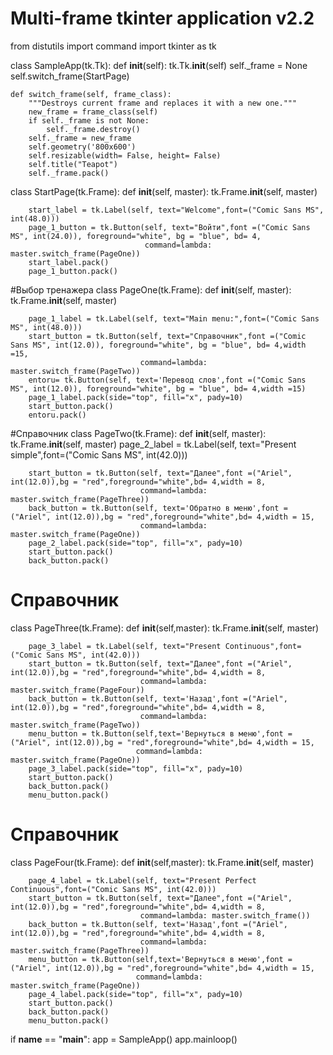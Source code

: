 # Multi-frame tkinter application v2.2
from distutils import command
import tkinter as tk


class SampleApp(tk.Tk):
    def __init__(self):
        tk.Tk.__init__(self)
        self._frame = None
        self.switch_frame(StartPage)

    def switch_frame(self, frame_class):
        """Destroys current frame and replaces it with a new one."""
        new_frame = frame_class(self)
        if self._frame is not None:
            self._frame.destroy()
        self._frame = new_frame
        self.geometry('800x600')
        self.resizable(width= False, height= False)
        self.title("Teapot")
        self._frame.pack()


class StartPage(tk.Frame):
    def __init__(self, master):
        tk.Frame.__init__(self, master)

        start_label = tk.Label(self, text="Welcome",font=("Comic Sans MS", int(48.0)))
        page_1_button = tk.Button(self, text="Войти",font =("Comic Sans MS", int(24.0)), foreground="white", bg = "blue", bd= 4,
                                  command=lambda: master.switch_frame(PageOne))
        start_label.pack()
        page_1_button.pack()

#Выбор тренажера
class PageOne(tk.Frame):
    def __init__(self, master):
        tk.Frame.__init__(self, master)

        page_1_label = tk.Label(self, text="Main menu:",font=("Comic Sans MS", int(48.0)))
        start_button = tk.Button(self, text="Справочник",font =("Comic Sans MS", int(12.0)), foreground="white", bg = "blue", bd= 4,width =15,
                                 command=lambda: master.switch_frame(PageTwo))
        entoru= tk.Button(self, text='Перевод слов',font =("Comic Sans MS", int(12.0)), foreground="white", bg = "blue", bd= 4,width =15)
        page_1_label.pack(side="top", fill="x", pady=10)
        start_button.pack()
        entoru.pack()

#Справочник
class PageTwo(tk.Frame):
    def __init__(self, master):
        tk.Frame.__init__(self, master)
        page_2_label = tk.Label(self, text="Present simple",font=("Comic Sans MS", int(42.0)))

        start_button = tk.Button(self, text="Далее",font =("Ariel", int(12.0)),bg = "red",foreground="white",bd= 4,width = 8,
                                 command=lambda: master.switch_frame(PageThree))
        back_button = tk.Button(self, text='Обратно в меню',font =("Ariel", int(12.0)),bg = "red",foreground="white",bd= 4,width = 15,
                                 command=lambda: master.switch_frame(PageOne))               
        page_2_label.pack(side="top", fill="x", pady=10)
        start_button.pack()
        back_button.pack()

# Справочник
class PageThree(tk.Frame):
    def __init__(self,master):
        tk.Frame.__init__(self, master)

        page_3_label = tk.Label(self, text="Present Continuous",font=("Comic Sans MS", int(42.0)))
        start_button = tk.Button(self, text="Далее",font =("Ariel", int(12.0)),bg = "red",foreground="white",bd= 4,width = 8,
                                 command=lambda: master.switch_frame(PageFour))
        back_button = tk.Button(self, text='Назад',font =("Ariel", int(12.0)),bg = "red",foreground="white",bd= 4,width = 8,
                                 command=lambda: master.switch_frame(PageTwo))
        menu_button = tk.Button(self,text='Вернуться в меню',font =("Ariel", int(12.0)),bg = "red",foreground="white",bd= 4,width = 15,
                                command=lambda: master.switch_frame(PageOne))
        page_3_label.pack(side="top", fill="x", pady=10)
        start_button.pack()
        back_button.pack()
        menu_button.pack()       
# Справочник 
class PageFour(tk.Frame):
    def __init__(self,master):
        tk.Frame.__init__(self, master) 

        page_4_label = tk.Label(self, text="Present Perfect Continuous",font=("Comic Sans MS", int(42.0)))
        start_button = tk.Button(self, text="Далее",font =("Ariel", int(12.0)),bg = "red",foreground="white",bd= 4,width = 8,
                                 command=lambda: master.switch_frame())
        back_button = tk.Button(self, text='Назад',font =("Ariel", int(12.0)),bg = "red",foreground="white",bd= 4,width = 8,
                                 command=lambda: master.switch_frame(PageThree))
        menu_button = tk.Button(self,text='Вернуться в меню',font =("Ariel", int(12.0)),bg = "red",foreground="white",bd= 4,width = 15,
                                command=lambda: master.switch_frame(PageOne))
        page_4_label.pack(side="top", fill="x", pady=10)
        start_button.pack()
        back_button.pack()
        menu_button.pack()              

if __name__ == "__main__":
    app = SampleApp()
    app.mainloop()
